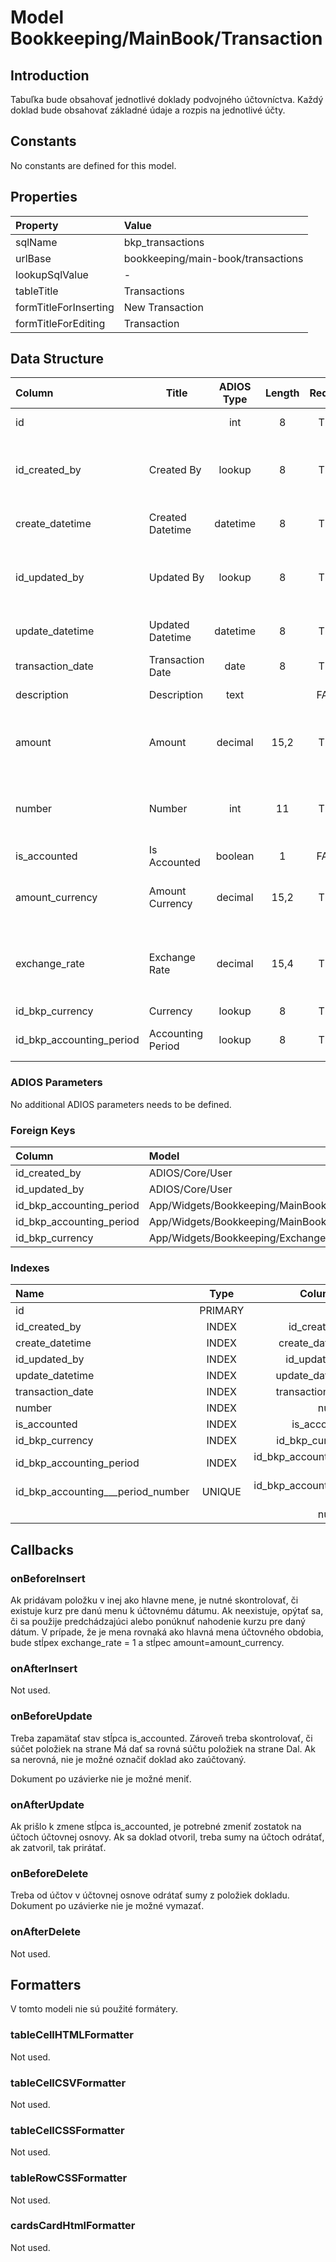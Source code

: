 # Model Bookkeeping/MainBook/Transaction

## Introduction

Tabuľka bude obsahovať jednotlivé doklady podvojného účtovníctva. Každý doklad bude obsahovať základné údaje a rozpis na jednotlivé účty.

## Constants

No constants are defined for this model.

## Properties

| Property              | Value                              |
| :-------------------- | :--------------------------------- |
| sqlName               | bkp_transactions                   |
| urlBase               | bookkeeping/main-book/transactions |
| lookupSqlValue        | -                                  |
| tableTitle            | Transactions                       |
| formTitleForInserting | New Transaction                    |
| formTitleForEditing   | Transaction                        |

## Data Structure

| Column                   | Title             | ADIOS Type | Length | Required | Notes                                         |
| :----------------------- | ----------------- | :--------: | :----: | :------: | :-------------------------------------------- |
| id                       |                   |    int     |   8    |   TRUE   | Unique record ID                              |
| id_created_by            | Created By        |   lookup   |   8    |   TRUE   | Reference to user who created the record      |
| create_datetime          | Created Datetime  |  datetime  |   8    |   TRUE   | When the record was created                   |
| id_updated_by            | Updated By        |   lookup   |   8    |   TRUE   | Reference to user who updated the record      |
| update_datetime          | Updated Datetime  |  datetime  |   8    |   TRUE   | When the record was updated                   |
| transaction_date         | Transaction Date  |    date    |   8    |   TRUE   | Dátum transakcie                              |
| description              | Description       |    text    |        |  FALSE   | Popis transakcie                              |
| amount                   | Amount            |  decimal   |  15,2  |   TRUE   | Celková suma transakcie v hlavnej mene        |
| number                   | Number            |    int     |   11   |   TRUE   | Poradové číslo v rámci účtovného obdobia      |
| is_accounted             | Is Accounted      |  boolean   |   1    |  FALSE   | Je doklad zaúčtovaný                          |
| amount_currency          | Amount Currency   |  decimal   |  15,2  |   TRUE   | Celková suma transakcie v inej mene           |
| exchange_rate            | Exchange Rate     |  decimal   |  15,4  |   TRUE   | Kurz meny voči hlavnej mene účtovného obdobia |
| id_bkp_currency          | Currency          |   lookup   |   8    |   TRUE   | ID meny                                       |
| id_bkp_accounting_period | Accounting Period |   lookup   |   8    |   TRUE   | ID účtovného obdobia                          |

### ADIOS Parameters

No additional ADIOS parameters needs to be defined.

### Foreign Keys

| Column                   | Model                                                    | Relation | OnUpdate | OnDelete |
| :----------------------- | :------------------------------------------------------- | :------: | -------- | -------- |
| id_created_by            | ADIOS/Core/User                                          |   1:N    | Cascade  | Cascade  |
| id_updated_by            | ADIOS/Core/User                                          |   1:N    | Cascade  | Cascade  |
| id_bkp_accounting_period | App/Widgets/Bookkeeping/MainBook/Models/AccountingPeriod |   1:N    | Cascade  | Cascade  |
| id_bkp_accounting_period | App/Widgets/Bookkeeping/MainBook/Models/AccountingPeriod |   1:N    | Cascade  | Cascade  |
| id_bkp_currency          | App/Widgets/Bookkeeping/ExchangeRate/Currency            |   1:N    | Cascade  | Restrict |

### Indexes

| Name                              |  Type   |               Column + Order |
| :-------------------------------- | :-----: | ---------------------------: |
| id                                | PRIMARY |                       id ASC |
| id_created_by                     |  INDEX  |            id_created_by ASC |
| create_datetime                   |  INDEX  |          create_datetime ASC |
| id_updated_by                     |  INDEX  |            id_updated_by ASC |
| update_datetime                   |  INDEX  |          update_datetime ASC |
| transaction_date                  |  INDEX  |         transaction_date ASC |
| number                            |  INDEX  |                   number ASC |
| is_accounted                      |  INDEX  |             is_accounted ASC |
| id_bkp_currency                   |  INDEX  |          id_bkp_currency ASC |
| id_bkp_accounting_period          |  INDEX  | id_bkp_accounting_period ASC |
| id_bkp_accounting___period_number | UNIQUE  | id_bkp_accounting_period ASC |
|                                   |         |                   number ASC |

## Callbacks

### onBeforeInsert

Ak pridávam položku v inej ako hlavne mene, je nutné skontrolovať, či existuje kurz pre danú menu k účtovnému dátumu. Ak neexistuje, opýtať sa, či sa použije predchádzajúci alebo ponúknuť nahodenie kurzu pre daný dátum. V prípade, že je mena rovnaká ako hlavná mena účtovného obdobia, bude stĺpex exchange_rate = 1 a stĺpec amount=amount_currency.

### onAfterInsert

Not used.

### onBeforeUpdate

Treba zapamätať stav stĺpca is_accounted. Zároveň treba skontrolovať, či súčet položiek na strane Má dať sa rovná súčtu položiek na strane Dal. Ak sa nerovná, nie je možné označiť doklad ako zaúčtovaný.

Dokument po uzávierke nie je možné meniť.

### onAfterUpdate

Ak prišlo k zmene stĺpca is_accounted, je potrebné zmeniť zostatok na účtoch účtovnej osnovy. Ak sa doklad otvoril, treba sumy na účtoch odrátať, ak zatvoril, tak prirátať.

### onBeforeDelete

Treba od účtov v účtovnej osnove odrátať sumy z položiek dokladu. Dokument po uzávierke nie je možné vymazať.

### onAfterDelete

Not used.

## Formatters

V tomto modeli nie sú použité formátery.

### tableCellHTMLFormatter

Not used.

### tableCellCSVFormatter

Not used.

### tableCellCSSFormatter

Not used.

### tableRowCSSFormatter

Not used.

### cardsCardHtmlFormatter

Not used.
